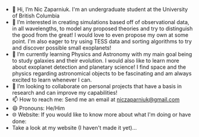 - 👋 Hi, I’m Nic Zaparniuk. I'm an undergraduate student at the University of British Columbia
- 👀 I’m interested in creating simulations based off of observational data, in all wavelengths, to model any proposed
  theories and try to distinguish the good from the great! I would love to even propose my own at some point.
  I'm also eager to try using TESS data and sorting algorithms to try and discover possible small exoplanets!  
- 🌱 I’m currently learning Physics and Astronomy with my main goal being to study galaxies and their evolution.
  I would also like to learn more about exoplanet detection and planetary science!
  I find space and the physics regarding astronomical objects to be fascinating and am always excited to learn whenever I can.
- 💞️ I’m looking to collaborate on personal projects that have a basis in research and can improve my capabilities!
- 📫 How to reach me: Send me an email at niczaparniuk@gmail.com
- 😄 Pronouns: He/Him
- 🌐 Website: If you would like to know more about what I'm doing or have done:
- Take a look at my website (I haven't made it yet)...

<!---
niczprk/niczprk is a ✨ special ✨ repository because its `README.md` (this file) appears on your GitHub profile.
You can click the Preview link to take a look at your changes.
--->
